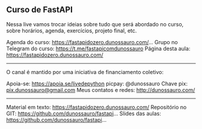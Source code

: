 ## Curso de FastAPI ##

Nessa live vamos trocar ideias sobre tudo que será abordado no curso, sobre horários, agenda, exercícios, projeto final, etc.

Agenda do curso: https://fastapidozero.dunossauro.com/...
Grupo no Telegram do curso: https://t.me/fastapicomdunossauro
Página desta aula: https://fastapidozero.dunossauro.com/

-------------------

O canal é mantido por uma iniciativa de financiamento coletivo:

Apoia-se: https://apoia.se/livedepython
picpay: @dunossauro
Chave pix: pix.dunossauro@gmail.com
Meus contatos e redes: http://dunossauro.com/

-------------------

Material em texto: https://fastapidozero.dunossauro.com/
Repositório no GIT: https://github.com/dunossauro/fastapi...
Slides das aulas: https://github.com/dunossauro/fastapi...